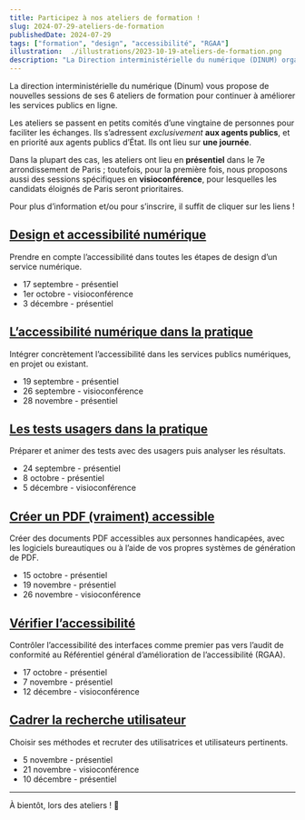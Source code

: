 ```yaml
---
title: Participez à nos ateliers de formation !
slug: 2024-07-29-ateliers-de-formation
publishedDate: 2024-07-29
tags: ["formation", "design", "accessibilité", "RGAA"]
illustration:  ./illustrations/2023-10-19-ateliers-de-formation.png
description: "La Direction interministérielle du numérique (DINUM) organise 6 ateliers de formation sur le design, la recherche utilisateur, l'accessibilité pour aider les agents à améliorer les services publics en ligne."
---
```


<p class="fr-text--lead">La direction interministérielle du numérique (Dinum) vous propose de nouvelles sessions de ses 6 ateliers de formation pour continuer à améliorer les services publics en ligne. </p>
<p>Les ateliers se passent en petits comités d’une vingtaine de personnes pour faciliter les échanges. Ils s’adressent <em>exclusivement</em> <strong>aux agents publics</strong>, et en priorité aux agents publics d’État. Ils ont lieu sur <strong>une journée</strong>.</p> 
<p>Dans la plupart des cas, les ateliers ont lieu en <strong>présentiel</strong> dans le 7e arrondissement de Paris ; toutefois, pour la première fois, nous proposons aussi des sessions spécifiques en <strong>visioconférence</strong>, pour lesquelles les candidats éloignés de Paris seront prioritaires. 
</p>

Pour plus d’information et/ou pour s’inscrire, il suffit de cliquer sur les liens&nbsp;!

<h2 class="fr-mt-4w fr-h6"><a href="/formations/accessibilite/atelier-accessibilite-designer/">Design et accessibilité numérique</a></h2>

Prendre en compte l’accessibilité dans toutes les étapes de design d’un service numérique.

- 17 septembre - présentiel
- 1er octobre - visioconférence
- 3 décembre - présentiel

<h2 class="fr-mt-4w fr-h6"><a href="/formations/accessibilite/atelier-accessibilite-pratique/">L’accessibilité numérique dans la pratique</a></h2>

Intégrer concrètement l’accessibilité dans les services publics numériques, en projet ou existant.

- 19 septembre - présentiel
- 26 septembre - visioconférence
- 28 novembre - présentiel

<h2 class="fr-mt-4w fr-h6"><a href="/formations/recherche-utilisateur/atelier-test-usager/">Les tests usagers dans la pratique</a></h2>

Préparer et animer des tests avec des usagers puis analyser les résultats.  

- 24 septembre - présentiel
- 8 octobre - présentiel
- 5 décembre - visioconférence 

<h2 class="fr-mt-4w fr-h6"><a href="/formations/accessibilite/atelier-pdf-accessible/">Créer un PDF (vraiment) accessible</a></h2>

Créer des documents PDF accessibles aux personnes handicapées, avec les logiciels bureautiques ou à l’aide de vos propres systèmes de génération de PDF.

- 15 octobre - présentiel
- 19 novembre - présentiel
- 26 novembre - visioconférence

<h2 class="fr-mt-4w fr-h6"><a href="/formations/accessibilite/atelier-coder-accessible/">Vérifier l’accessibilité</a></h2>

Contrôler l’accessibilité des interfaces comme premier pas vers l’audit de conformité au Référentiel général d’amélioration de l’accessibilité (RGAA).

- 17 octobre - présentiel
- 7 novembre - présentiel
- 12 décembre - visioconférence

<h2 class="fr-mt-4w fr-h6"><a href="/formations/recherche-utilisateur/atelier-cadrer-recherche-utilisateur/">Cadrer la recherche utilisateur</a></h2>

Choisir ses méthodes et recruter des utilisatrices et utilisateurs pertinents.

- 5 novembre - présentiel
- 21 novembre - visioconférence
- 10 décembre - présentiel

<hr/>

À bientôt, lors des ateliers&nbsp;! <span aria-hidden="true">👋</span>
